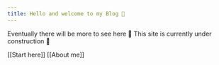 ```yaml
---
title: Hello and welcome to my Blog 👋
---
```

Eventually there will be more to see here  🚧 This site is currently under construction 🚧

[[Start here]]
[[About me]]
